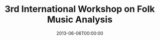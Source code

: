 ---
acronym: FMA2013
date: '2013-06-06T00:00:00'
ext_url: http://www.elab-oralculture.nl/fma2013/
location: Amsterdam
submission_date: '2013-02-03T00:00:00'
title: 3rd International Workshop on Folk Music Analysis
---